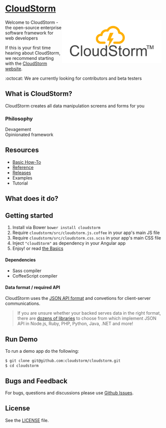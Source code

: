 # [CloudStorm](http://cloudstorm.io)
<a href="http://cloudstorm.io"><img src="./docs/images/logo.png" height="140" align="right"></a>
Welcome to CloudStorm - the open-source enterprise software framework for web developers

If this is your first time hearing about CloudStorm, we recommend starting with the [CloudStorm website](http://cloudstorm.io).

:octocat: We are currently looking for contributors and beta testers  

## What is CloudStorm?
CloudStorm creates all data manipulation screens and forms for you

### Philosophy
Devagement  
Opinionated framework

## Resources
* [Basic How-To](docs/basics.md)
* [Reference](docs/README.md)  
* [Releases](../../releases)
* Examples
* Tutorial

## What does it do?

## Getting started
1. Install via Bower `bower install cloudstorm`
1. Require `cloudstorm/src/cloudstorm.js.coffee` in your app's main JS file
1. Require `cloudstorm/src/cloudstorm.css.scss` in your app's main CSS file
1. Inject `"cloudStorm"` as dependency in your Angular app
1. Enjoy! or read [the Basics](docs/basics.md)

#### Dependencies
* Sass compiler
* CoffeeScript compiler

#### Data format / required API
CloudStorm uses the [JSON API format](http://jsonapi.org/format/#document-structure) and convetions for client-server communications.

> If you are unsure whether your backed serves data in the right format, there are [dozens of libraries](http://jsonapi.org/implementations/) to choose from which implement JSON API in Node.js, Ruby, PHP, Python, Java, .NET and more!

## Run Demo
To run a demo app do the following:  
```
$ git clone git@github.com:cloudstorm/cloudstorm.git
$ cd cloudstorm
```

## Bugs and Feedback
For bugs, questions and discussions please use [Github Issues](../../issues).

## License
See the [LICENSE](./LICENSE.txt) file.
